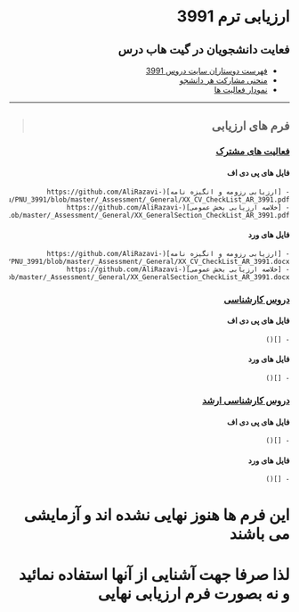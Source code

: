 <div dir="rtl">

# ارزیابی ترم 3991

## فعایت دانشجویان در گیت هاب درس

- [فهرست دوستاران سایت دروس 3991](https://github.com/AliRazavi-edu/PNU_3991/stargazers) 
- [منحنی مشارکت هر دانشجو](https://github.com/AliRazavi-edu/PNU_3991/graphs/contributors)
- [نمودار فعالیت ها](https://github.com/AliRazavi-edu/PNU_3991/pulse/monthly)

----

> ##  فرم های ارزیابی

###  [**فعالیت های مشترک**](https://github.com/AliRazavi-edu/PNU_3991/tree/master/_Assessment/_General)
   #### فایل های پی دی اف
    - [ارزیابی رزومه و انگیزه نامه](https://github.com/AliRazavi-edu/PNU_3991/blob/master/_Assessment/_General/XX_CV_CheckList_AR_3991.pdf)
    - [خلاصه ارزیابی بخش عمومی](https://github.com/AliRazavi-edu/PNU_3991/blob/master/_Assessment/_General/XX_GeneralSection_CheckList_AR_3991.pdf)
    
   #### فایل های ورد
    - [ارزیابی رزومه و انگیزه نامه](https://github.com/AliRazavi-edu/PNU_3991/blob/master/_Assessment/_General/XX_CV_CheckList_AR_3991.docx)
    - [خلاصه ارزیابی بخش عمومی](https://github.com/AliRazavi-edu/PNU_3991/blob/master/_Assessment/_General/XX_GeneralSection_CheckList_AR_3991.docx)
    
###  [**دروس کارشناسی**]()
   #### فایل های پی دی اف
    - []()
    
   #### فایل های ورد
    - []()
    
    
###  [**دروس کارشناسی ارشد**]()
   #### فایل های پی دی اف
    - []()
    
   #### فایل های ورد
    - []()
    
    
    
# این فرم ها هنوز نهایی نشده اند و آزمایشی می باشند
#  لذا صرفا جهت آشنایی از آنها استفاده نمائید و نه بصورت فرم ارزیابی نهایی


</div>
